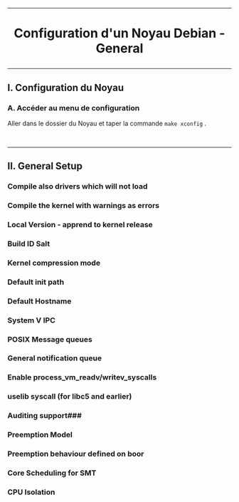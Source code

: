 ------------------------------------------------------------------------------------------------------------------------------------------
# <p align='center'> Configuration d'un Noyau Debian - General </p>

------------------------------------------------------------------------------------------------------------------------------------------
## I. Configuration du Noyau
### A. Accéder au menu de configuration
Aller dans le dossier du Noyau et taper la commande `make xconfig` .


<br />

------------------------------------------------------------------------------------------------------------------------------------------
## II. General Setup
### Compile also drivers which will not load
### Compile the kernel with warnings as errors
### Local Version - apprend to kernel release
### Build ID Salt
### Kernel compression mode
### Default init path
### Default Hostname
### System V IPC
### POSIX Message queues
### General notification queue
### Enable process_vm_readv/writev_syscalls
### uselib syscall (for libc5 and earlier)
### Auditing support### 
### Preemption Model
### Preemption behaviour defined on boor
### Core Scheduling for SMT
### CPU Isolation
### 
### 
### 
### 
### 
### 
### 
### 
### 
### 
### 
### 
### 
### 
### 
### 
### 
### 
### 
### 
### 


### 
```
```
